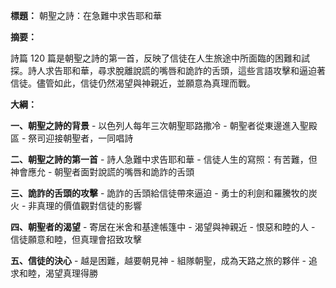 **標題：** 朝聖之詩：在急難中求告耶和華

**摘要：**

詩篇 120 篇是朝聖之詩的第一首，反映了信徒在人生旅途中所面臨的困難和試探。詩人求告耶和華，尋求脫離說謊的嘴唇和詭詐的舌頭，這些言語攻擊和逼迫著信徒。儘管如此，信徒仍然渴望與神親近，並願意為真理而戰。

**大綱：**

**一、朝聖之詩的背景**
    - 以色列人每年三次朝聖耶路撒冷
    - 朝聖者從東邊進入聖殿區
    - 祭司迎接朝聖者，一同唱詩

**二、朝聖之詩的第一首**
    - 詩人急難中求告耶和華
    - 信徒人生的寫照：有苦難，但神會應允
    - 朝聖者面對說謊的嘴唇和詭詐的舌頭

**三、詭詐的舌頭的攻擊**
    - 詭詐的舌頭給信徒帶來逼迫
    - 勇士的利劍和羅騰牧的炭火
    - 非真理的價值觀對信徒的影響

**四、朝聖者的渴望**
    - 寄居在米舍和基達帳篷中
    - 渴望與神親近
    - 恨惡和睦的人
    - 信徒願意和睦，但真理會招致攻擊

**五、信徒的決心**
    - 越是困難，越要朝見神
    - 組隊朝聖，成為天路之旅的夥伴
    - 追求和睦，渴望真理得勝
